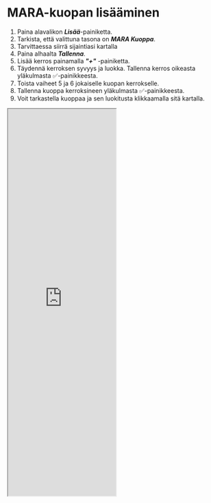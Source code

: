 # **MARA-kuopan lisääminen**

1. Paina alavalikon ***Lisää***-painiketta.
2. Tarkista, että valittuna tasona on ***MARA Kuoppa***.
3. Tarvittaessa siirrä sijaintiasi kartalla
4. Paina alhaalta ***Tallenna***.
5. Lisää kerros painamalla ***"+"*** -painiketta.
6. Täydennä kerroksen syvyys ja luokka. Tallenna kerros oikeasta yläkulmasta ✅-painikkeesta.
7. Toista vaiheet 5 ja 6 jokaiselle kuopan kerrokselle.
8. Tallenna kuoppa kerroksineen yläkulmasta ✅-painikkeesta.
9. Voit tarkastella kuoppaa ja sen luokitusta klikkaamalla sitä kartalla.

<iframe src="https://drive.google.com/file/d/1YvVkborpmX5lcEethbCEBcuu787CPSwS/preview" width="50%" height="900" allowfullscreen="allowfullscreen"></iframe>
